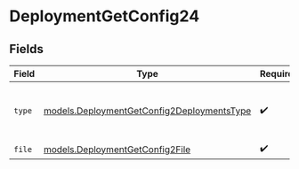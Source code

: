 # DeploymentGetConfig24


## Fields

| Field                                                                                          | Type                                                                                           | Required                                                                                       | Description                                                                                    |
| ---------------------------------------------------------------------------------------------- | ---------------------------------------------------------------------------------------------- | ---------------------------------------------------------------------------------------------- | ---------------------------------------------------------------------------------------------- |
| `type`                                                                                         | [models.DeploymentGetConfig2DeploymentsType](../models/deploymentgetconfig2deploymentstype.md) | :heavy_check_mark:                                                                             | The type of the content part. Always `file`.                                                   |
| `file`                                                                                         | [models.DeploymentGetConfig2File](../models/deploymentgetconfig2file.md)                       | :heavy_check_mark:                                                                             | N/A                                                                                            |